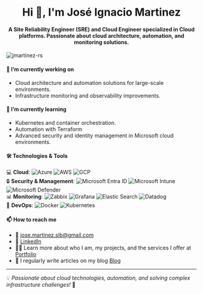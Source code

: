 <h1 align="center">Hi 👋, I'm José Ignacio Martinez</h1>
<h4 align="center">A Site Reliability Engineer (SRE) and Cloud Engineer specialized in Cloud platforms. Passionate about cloud architecture, automation, and monitoring solutions.</h4>

<p align="left"> <img src="https://komarev.com/ghpvc/?username=jmartinez-rs&label=Profile%20views&color=0e75b6&style=flat" alt="jmartinez-rs" /> </p>


#### 🔭 I’m currently working on
* Cloud architecture and automation solutions for large-scale environments.  
* Infrastructure monitoring and observability improvements.  

#### 🌱 I’m currently learning
*  Kubernetes and container orchestration.
*  Automation with Terraform
*  Advanced security and identity management in Microsoft cloud environments.  

#### 🛠️ Technologies & Tools  
💻 **Cloud**:
![Azure](https://img.shields.io/badge/Azure-0078D4?style=for-the-badge&logo=microsoftazure&logoColor=white)  ![AWS](https://img.shields.io/badge/AWS-232F3E?style=for-the-badge&logo=amazonaws&logoColor=white)  ![GCP](https://img.shields.io/badge/GCP-4285F4?style=for-the-badge&logo=googlecloud&logoColor=white)  
🔒 **Security & Management**:
![Microsoft Entra ID](https://img.shields.io/badge/Microsoft%20Entra%20ID-0066B8?style=for-the-badge&logo=microsoft&logoColor=white)  ![Microsoft Intune](https://img.shields.io/badge/Microsoft%20Intune-0078D4?style=for-the-badge&logo=microsoftintune&logoColor=white)  ![Microsoft Defender](https://img.shields.io/badge/Microsoft%20Defender-52A3C9?style=for-the-badge&logo=microsoftdefender&logoColor=white)  
📊 **Monitoring**:
![Zabbix](https://img.shields.io/badge/Zabbix-BE1622?style=for-the-badge&logo=zabbix&logoColor=white)  ![Grafana](https://img.shields.io/badge/Grafana-F46800?style=for-the-badge&logo=grafana&logoColor=white)  ![Elastic Search](https://img.shields.io/badge/Elastic%20Search-005571?style=for-the-badge&logo=elasticsearch&logoColor=white)  ![Datadog](https://img.shields.io/badge/Datadog-632CA6?style=for-the-badge&logo=datadog&logoColor=white)   
🚀 **DevOps**:
![Docker](https://img.shields.io/badge/Docker-2496ED?style=for-the-badge&logo=docker&logoColor=white)  ![Kubernetes](https://img.shields.io/badge/Kubernetes-326CE5?style=for-the-badge&logo=kubernetes&logoColor=white)  

#### 📫 How to reach me  
* 📧 jose.martinez.slb@gmail.com  
* 🔗 [LinkedIn](https://linkedin.com/in/jose-ignacio-martinez) 
* 👨‍💻 Learn more about who I am, my projects, and the services I offer at [Portfolio](#)
* 📝 I regularly write articles on my blog [Blog](#)

---

💡 *Passionate about cloud technologies, automation, and solving complex infrastructure challenges!* 🚀  
